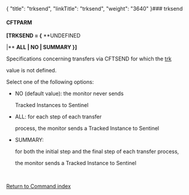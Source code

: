 {
    "title": "trksend",
    "linkTitle": "trksend",
    "weight": "3640"
}### <span id="trksend"></span>trksend

#### **CFTPARM**

**\[TRKSEND = {** **UNDEFINED
|** **ALL | NO | SUMMARY }\]**

Specifications concerning transfers via CFTSEND for which the [trk](../trk)
value is not defined.

Select one of the following options:

-   NO (default value): the monitor never sends
    Tracked Instances to Sentinel
-   ALL: for each step of each transfer
    process, the monitor sends a Tracked Instance to Sentinel
-   SUMMARY:
    for both the initial step and the final step of each transfer process,
    the monitor sends a Tracked Instance to Sentinel

 

[Return to Command index](../../)
